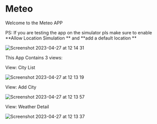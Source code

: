 # Meteo
Welcome to the Meteo APP

PS: If you are testing the app on the simulator pls make sure to enable **Allow Location Simulation **  and **add a default location **

![Screenshot 2023-04-27 at 12 14 31](https://user-images.githubusercontent.com/35614403/234845595-5943b110-ccc2-4899-b055-039e347be7f0.png)

This App Contains 3 views:

View: City List

![Screenshot 2023-04-27 at 12 13 19](https://user-images.githubusercontent.com/35614403/234845800-d713ba51-ada1-448a-99d2-e46d69f91a6c.png)

View: Add City 

![Screenshot 2023-04-27 at 12 13 57](https://user-images.githubusercontent.com/35614403/234845918-22d3ebad-1334-45b5-a9c2-0579f5c02406.png)

View: Weather Detail 

![Screenshot 2023-04-27 at 12 13 37](https://user-images.githubusercontent.com/35614403/234846020-3d9866fa-ef7c-4946-9c89-ba396b1cb661.png)
